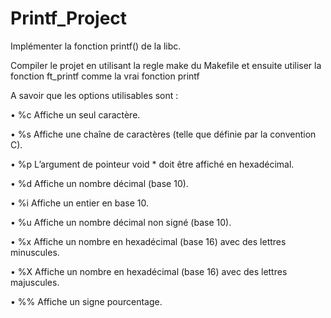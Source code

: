 # Printf_Project
Implémenter la fonction printf() de la libc.

Compiler le projet en utilisant la regle make du Makefile et ensuite utiliser la fonction ft_printf comme la vrai fonction printf

A savoir que les options utilisables sont :

• %c Affiche un seul caractère.

• %s Affiche une chaîne de caractères (telle que définie par la convention C).

• %p L’argument de pointeur void * doit être affiché en hexadécimal.

• %d Affiche un nombre décimal (base 10).

• %i Affiche un entier en base 10.

• %u Affiche un nombre décimal non signé (base 10).

• %x Affiche un nombre en hexadécimal (base 16) avec des lettres minuscules.

• %X Affiche un nombre en hexadécimal (base 16) avec des lettres majuscules.

• %% Affiche un signe pourcentage.
